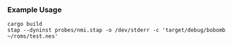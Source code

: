 ### Example Usage

```
cargo build
stap --dyninst probes/nmi.stap -o /dev/stderr -c 'target/debug/bobomb ~/roms/test.nes'
```
